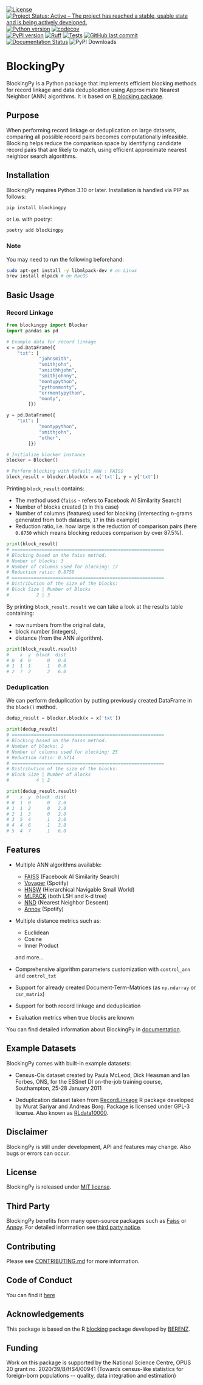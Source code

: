 [![License](https://img.shields.io/github/license/ncn-foreigners/BlockingPy)](https://github.com/ncn-foreigners/BlockingPy/blob/main/LICENSE) 
[![Project Status: Active – The project has reached a stable, usable state and is being actively developed.](https://www.repostatus.org/badges/latest/active.svg)](https://www.repostatus.org/#active)
[![Python version](https://img.shields.io/badge/python-3.10%2B-blue)](https://www.python.org/downloads/)
[![codecov](https://codecov.io/gh/ncn-foreigners/BlockingPy/graph/badge.svg?token=BF41O220NY)](https://codecov.io/gh/ncn-foreigners/BlockingPy)\
[![PyPI version](https://img.shields.io/pypi/v/blockingpy.svg)](https://pypi.org/project/blockingpy/) 
[![Ruff](https://img.shields.io/endpoint?url=https://raw.githubusercontent.com/astral-sh/ruff/main/assets/badge/v2.json)](https://github.com/astral-sh/ruff)
[![Tests](https://github.com/ncn-foreigners/BlockingPy/actions/workflows/run_tests.yml/badge.svg)](https://github.com/ncn-foreigners/BlockingPy/actions/workflows/run_tests.yml)
[![GitHub last commit](https://img.shields.io/github/last-commit/ncn-foreigners/BlockingPy)](https://github.com/ncn-foreigners/BlockingPy/commits/main)
[![Documentation Status](https://readthedocs.org/projects/blockingpy/badge/?version=latest)](https://blockingpy.readthedocs.io/en/latest/?badge=latest)
![PyPI Downloads](https://img.shields.io/pypi/dm/blockingpy)


# BlockingPy

BlockingPy is a Python package that implements efficient blocking methods for record linkage and data deduplication using Approximate Nearest Neighbor (ANN) algorithms. It is based on [R blocking package](https://github.com/ncn-foreigners/blocking).

## Purpose

When performing record linkage or deduplication on large datasets, comparing all possible record pairs becomes computationally infeasible. Blocking helps reduce the comparison space by identifying candidate record pairs that are likely to match, using efficient approximate nearest neighbor search algorithms.

## Installation

BlockingPy requires Python 3.10 or later. Installation is handled via PIP as follows:
```bash
pip install blockingpy
```
or i.e. with poetry:

```bash
poetry add blockingpy
```
### Note
You may need to run the following beforehand:
```bash
sudo apt-get install -y libmlpack-dev # on Linux
brew install mlpack # on MacOS
```
## Basic Usage
### Record Linkage
```python
from blockingpy import Blocker
import pandas as pd

# Example data for record linkage
x = pd.DataFrame({
    "txt": [
            "johnsmith",
            "smithjohn",
            "smiithhjohn",
            "smithjohnny",
            "montypython",
            "pythonmonty",
            "errmontypython",
            "monty",
        ]})

y = pd.DataFrame({
    "txt": [
            "montypython",
            "smithjohn",
            "other",
        ]})

# Initialize blocker instance
blocker = Blocker()

# Perform blocking with default ANN : FAISS
block_result = blocker.block(x = x['txt'], y = y['txt'])
```
Printing `block_result` contains:

- The method used (`faiss` - refers to Facebook AI Similarity Search)
- Number of blocks created (`3` in this case)
- Number of columns (features) used for blocking (intersecting n-grams generated from both datasets, `17` in this example)
- Reduction ratio, i.e. how large is the reduction of comparison pairs (here `0.8750` which means blocking reduces comparison by over 87.5%).
```python
print(block_result)
# ========================================================
# Blocking based on the faiss method.
# Number of blocks: 3
# Number of columns used for blocking: 17
# Reduction ratio: 0.8750
# ========================================================
# Distribution of the size of the blocks:
# Block Size | Number of Blocks
#          2 | 3  
```
By printing `block_result.result` we can take a look at the results table containing:

- row numbers from the original data,
- block number (integers),
- distance (from the ANN algorithm).

```python
print(block_result.result)
#    x  y  block  dist
# 0  4  0      0   0.0
# 1  1  1      1   0.0
# 2  7  2      2   6.0
```
### Deduplication
We can perform deduplication by putting previously created DataFrame in the `block()` method.
```python
dedup_result = blocker.block(x = x['txt'])
```
```python
print(dedup_result)
# ========================================================
# Blocking based on the faiss method.
# Number of blocks: 2
# Number of columns used for blocking: 25
# Reduction ratio: 0.5714
# ========================================================
# Distribution of the size of the blocks:
# Block Size | Number of Blocks
#          4 | 2 
```
```python
print(dedup_result.result)
#    x  y  block  dist
# 0  1  0      0   2.0
# 1  1  2      0   2.0
# 2  1  3      0   2.0
# 3  5  4      1   2.0
# 4  4  6      1   3.0
# 5  4  7      1   6.0
```
## Features
- Multiple ANN algorithms available:
    - [FAISS](https://github.com/facebookresearch/faiss) (Facebook AI Similarity Search)
    - [Voyager](https://github.com/spotify/voyager) (Spotify)
    - [HNSW](https://github.com/nmslib/hnswlib) (Hierarchical Navigable Small World)
    - [MLPACK](https://github.com/mlpack/mlpack) (both LSH and k-d tree)
    - [NND](https://github.com/lmcinnes/pynndescent) (Nearest Neighbor Descent)
    - [Annoy](https://github.com/spotify/annoy) (Spotify)

- Multiple distance metrics such as:
    - Euclidean
    - Cosine
    - Inner Product
    
    and more...
- Comprehensive algorithm parameters customization with `control_ann` and `control_txt`
- Support for already created Document-Term-Matrices (as `np.ndarray` or `csr_matrix`)
- Support for both record linkage and deduplication
- Evaluation metrics when true blocks are known

You can find detailed information about BlockingPy in [documentation](https://blockingpy.readthedocs.io/en/latest/).

## Example Datasets

BlockingPy comes with built-in example datasets:

- Census-Cis dataset created by Paula McLeod, Dick Heasman and Ian Forbes, ONS,
    for the ESSnet DI on-the-job training course, Southampton,
    25-28 January 2011

- Deduplication dataset taken from [RecordLinkage](https://cran.r-project.org/package=RecordLinkage) R package developed by Murat Sariyar
    and Andreas Borg. Package is licensed under GPL-3 license. Also known as [RLdata10000](https://www.rdocumentation.org/packages/RecordLinkage/versions/0.4-12.4/topics/RLdata).

## Disclaimer
BlockingPy is still under development, API and features may change. Also bugs or errors can occur. 

## License
BlockingPy is released under [MIT license](https://github.com/ncn-foreigners/BlockingPy/blob/main/LICENSE).

## Third Party
BlockingPy benefits from many open-source packages such as [Faiss](https://github.com/facebookresearch/faiss) or [Annoy](https://github.com/spotify/annoy). For detailed information see [third party notice](https://github.com/ncn-foreigners/BlockingPy/blob/main/THIRD_PARTY).

## Contributing

Please see [CONTRIBUTING.md](https://github.com/ncn-foreigners/BlockingPy/blob/main/CONTRIBUTING.md) for more information.

## Code of Conduct
You can find it [here](https://github.com/ncn-foreigners/BlockingPy/blob/main/CODE_OF_CONDUCT.md)

## Acknowledgements
This package is based on the R [blocking](https://github.com/ncn-foreigners/blocking/tree/main) package developed by [BERENZ](https://github.com/BERENZ).

## Funding

Work on this package is supported by the National Science Centre, OPUS 20 grant no. 2020/39/B/HS4/00941 (Towards census-like statistics for foreign-born populations -- quality, data integration and estimation)

